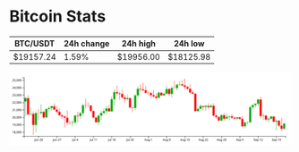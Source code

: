 # Bitcoin Stats

BTC/USDT|24h change|24h high|24h low|
|---|---|---|---|
|$19157.24|1.59%|$19956.00|$18125.98|

<img src="./chart.svg">
